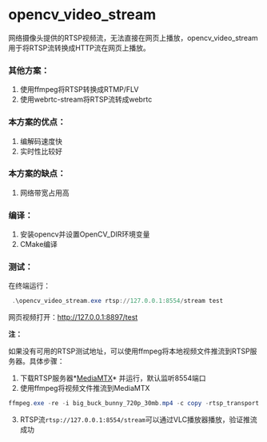 # opencv_video_stream

网络摄像头提供的RTSP视频流，无法直接在网页上播放，opencv_video_stream用于将RTSP流转换成HTTP流在网页上播放。



### 其他方案：

1. 使用ffmpeg将RTSP转换成RTMP/FLV
2. 使用webrtc-stream将RTSP流转成webrtc



### 本方案的优点：

1. 编解码速度快
2. 实时性比较好

### 本方案的缺点：

1. 网络带宽占用高



### 编译：

1. 安装opencv并设置OpenCV_DIR环境变量
2. CMake编译

### 测试：

在终端运行：

```powershell
 .\opencv_video_stream.exe rtsp://127.0.0.1:8554/stream test
```

网页视频打开：http://127.0.0.1:8897/test



**注：**

如果没有可用的RTSP测试地址，可以使用ffmpeg将本地视频文件推流到RTSP服务器。具体步骤：

1. 下载RTSP服务器*[MediaMTX](https://github.com/bluenviron/mediamtx)* 并运行，默认监听8554端口
2. 使用ffmpeg将视频文件推流到MediaMTX

```powershell
ffmpeg.exe -re -i big_buck_bunny_720p_30mb.mp4 -c copy -rtsp_transport tcp -f rtsp rtsp://127.0.0.1:8554/stream
```

3. RTSP流`rtsp://127.0.0.1:8554/stream`可以通过VLC播放器播放，验证推流成功
